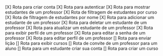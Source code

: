[X] Rota para criar conta
[X] Rota para autenticar
[X] Rota para mostrar estudantes de um professor
[X] Rota de filtragem de estudantes por curso
[X] Rota de filtragem de estudantes por nome
[X] Rota para adicionar um estudante de um professor
[X] Rota para deletar um estudante de um professor
[X] Rota para atualizar um estudante de um professor
[X] Rota para exibir perfil de um professor
[X] Rota para editar a senha de um professor
[X] Rota para editar perfil de um professor
[] Rota para enviar lição
[] Rota para exibir cursos
[] Rota de convite de um professor para um aluno
[] Rota para um estudante criar sua conta
[] Rota para criar um curso